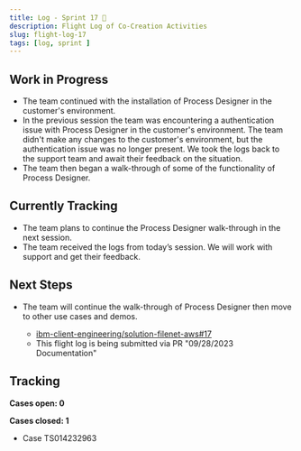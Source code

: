 ```yaml
---
title: Log - Sprint 17 🛫
description: Flight Log of Co-Creation Activities
slug: flight-log-17
tags: [log, sprint ]
---
```


## Work in Progress
- The team continued with the installation of Process Designer in the customer's environment.
- In the previous session the team was encountering a authentication issue with Process Designer in the customer's environment. The team didn't make any changes to the customer's environment, but the authentication issue was no longer present. We took the logs back to the support team and await their feedback on the situation. 
- The team then began a walk-through of some of the functionality of Process Designer.
## Currently Tracking
- The team plans to continue the Process Designer walk-through in the next session.
- The team received the logs from today’s session. We will work with support and get their feedback.
## Next Steps
- The team will continue the walk-through of Process Designer then move to other use cases and demos.
  
    - [ibm-client-engineering/solution-filenet-aws#17](https://zenhub.ibm.com/workspaces/st5-action-information-center-64343620d0cfd0000f03a114/issues/ibm-client-engineering/solution-filenet-aws/17)
    - This flight log is being submitted via PR "09/28/2023 Documentation"

## Tracking
**Cases open: 0**

**Cases closed: 1**
  - Case TS014232963